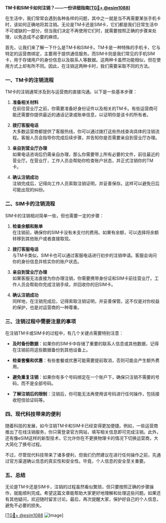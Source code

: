 **TM卡和SIM卡如何注销？——一份详细指南[[TG💪+ @esim1088](https://t.me/s/esim1088)]**

在生活中，我们常常会遇到各种各样的问题，其中之一就是当不再需要某张手机卡时，该如何正确地将其注销。无论是TM卡还是SIM卡，它们都是我们日常生活中不可或缺的一部分，但当我们决定不再使用它们时，就需要按照正确的步骤来处理，以免造成不必要的麻烦。

首先，让我们来了解一下什么是TM卡和SIM卡。TM卡是一种特殊的手机卡，它与特定的运营商绑定，主要用于提供通信服务。而SIM卡则是我们常见的手机SIM卡，用于存储用户的身份信息以及联系人等数据。这两种卡虽然功能相似，但在使用方式上却有所不同。因此，在注销这两种卡时，我们需要采取不同的方法。

### **一、TM卡的注销流程**

TM卡的注销通常涉及到与运营商的直接沟通。以下是一些基本步骤：

1. **准备相关材料**  
   在前往营业厅之前，你需要准备好身份证件以及相关的TM卡。有些运营商可能还需要你提供最近的通话记录或账单信息，以证明你是该卡的所有者。

2. **拨打客服电话**  
   大多数运营商都提供了客服热线，你可以通过拨打这些热线查询具体的注销流程。客服人员会指导你完成后续步骤，并告知你是否需要亲自到营业厅办理。

3. **亲自到营业厅办理**  
   如果电话咨询后仍需亲自办理，那么你需要带上所有必要的文件，前往最近的营业厅。在营业厅，工作人员会帮助你检查账户状态，并正式注销你的TM卡。

4. **确认注销成功**  
   注销完成后，记得向工作人员索取注销证明，并妥善保存。这样可以避免日后可能出现的纠纷。

### **二、SIM卡的注销流程**

SIM卡的注销相对简单一些，但也需要一定的步骤：

1. **检查余额和账单**  
   在注销前，确保你的SIM卡没有未支付的费用。如果有余额，可以选择将余额转移到其他账户或者直接取现。

2. **拨打客服电话**  
   与TM卡类似，SIM卡也可以通过客服电话进行初步的注销申请。客服会询问你的身份信息并核实你的账户状态。

3. **亲自到营业厅办理**  
   如果客服无法直接为你办理注销，你需要携带身份证和SIM卡前往营业厅。工作人员会帮助你完成注销手续，并回收你的旧SIM卡。

4. **确认注销成功**  
   同样地，在注销完成后，记得索取注销证明，并妥善保管。这不仅是对你权益的保护，也是对运营商的一种尊重。

### **三、注销过程中需要注意的事项**

在注销TM卡或SIM卡的过程中，有几个关键点需要特别注意：

- **及时备份数据**：如果你的SIM卡中存储了重要的联系人信息或其他数据，记得在注销前将这些数据备份到其他设备上。
  
- **检查套餐和优惠**：有些套餐或优惠可能需要提前取消，否则可能会产生额外费用。

- **避免重复注销**：如果你有多个号码绑定在一个账户下，确保只注销不需要的号码，而不是全部号码。

- **了解注销后的限制**：注销后，你可能无法再使用该号码进行任何操作，包括接收短信验证码等。

### **四、现代科技带来的便利**

随着科技的发展，如今注销TM卡和SIM卡已经变得更加便捷。例如，一些运营商推出了在线注销服务，你只需登录官方网站，填写相关信息即可完成注销。此外，还有像eSIM这样的新型技术，它允许你在不更换物理卡的情况下切换运营商，大大简化了换号过程。

不过，尽管现代科技带来了诸多便利，但我们仍然建议在进行任何操作之前，先通过官方渠道确认信息的真实性和安全性。毕竟，个人信息的安全至关重要。

### **五、总结**

无论是TM卡还是SIM卡，注销的过程虽然看似繁琐，但只要按照正确的步骤操作，就能顺利完成。希望这篇文章能帮助大家更好地理解和处理这些问题。如果还有其他疑问，欢迎随时留言讨论。最后，再次提醒大家，保护好自己的个人信息，避免不必要的损失。

[[TG💪+ @esim1088](https://t.me/s/esim1088) ![Image](https://i.postimg.cc/4NQfJmqS/Snipaste-2025-05-13-00-14-12.png)]
